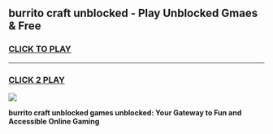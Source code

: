 
## burrito craft unblocked - Play Unblocked Gmaes & Free
<h3>
<a href="https://news.freeplayer.one?title=burrito_craft_unblocked&ref=23F">CLICK TO PLAY</a></h3>
<hr>

<h3>
<a href="https://news.freeplayer.one?title=burrito_craft_unblocked&ref=23F">CLICK 2 PLAY</a>
  
</h3>

<a href="https://news.freeplayer.one?title=burrito_craft_unblocked&ref=23F/"><img src="https://clearcache.store/games.png"></a>


**burrito craft unblocked games unblocked: Your Gateway to Fun and Accessible Online Gaming**
